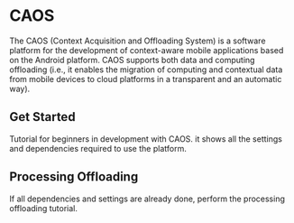 # CAOS
The CAOS (Context Acquisition and Offloading System) is a software platform for the development of context-aware mobile applications based on the Android platform. CAOS supports both data and computing offloading (i.e., it enables the migration of computing and contextual data from mobile devices to cloud platforms in a transparent and an automatic way).

## **Get Started**

Tutorial for beginners in development with CAOS. it shows all the settings and dependencies required to use the platform.

## **Processing Offloading**

If all dependencies and settings are already done, perform the processing offloading tutorial.
